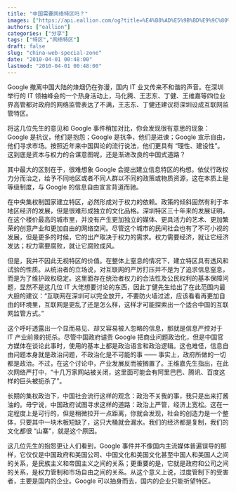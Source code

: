 ```yaml
---
title: "中国需要网络特区吗？"
images: ["https://api.eallion.com/og?title=%E4%B8%AD%E5%9B%BD%E9%9C%80%E8%A6%81%E7%BD%91%E7%BB%9C%E7%89%B9%E5%8C%BA%E5%90%97%EF%BC%9F"]
authors: ["eallion"]
categories: ["分享"]
tags: ["特区","网络特区"]
draft: false
slug: "china-web-special-zone"
date: "2010-04-01 00:48:00"
lastmod: "2010-04-01 00:48:00"
---
```


Google 撤离中国大陆的烽烟仍在弥漫，国内 IT 业又传来不和谐的声音。在深圳举行的 IT 领袖峰会的一个热身活动上，马化腾、王志东、丁健、王维嘉等四位业界高管都对政府的网络监管表达了不满，王志东、丁健还建议将深圳设成互联网监管特区。

将这几位先生的意见和 Google 事件稍加对比，你会发现很有意思的现象：Google 是抗议，他们是抱怨；Google 是抗争，他们是进谏；Google 宣示自由，他们寻求市场。按照近年来中国舆论的流行说法，他们更具有 “理性、建设性”。这到底是资本与权力的合谋意图呢，还是渐进改良的中国式道路？

其中最大的区别在于，很难想象 Google 会提出建立信息特区的构想。依仗行政权力分而治之，给予不同地区或者不同人群以不同的政策或物质资源，这在本质上是等级制度，与 Google 的信息自由宣言背道而驰。

在中央集权制国家建立特区，必然形成对于权力的依赖。政策的倾斜固然有利于本地区经济的发展，但是很难形成独立的文化品格。深圳特区三十年来的发展证明，在这个楼价最高的城市里，并没有产生更加独立的媒体、更具活力的艺术、更加繁荣的创意产业和更加自由的网络空间。尽管这个城市的民间社会也有了不可小视的发展，但是更多的时候，它的出产取决于权力的需求。权力需要经济，就让它经济发达；权力需要腐败，就让它腐败成风。

但是，我并不因此无视特区的价值。在整体上窒息的情况下，建立特区具有透风和试验的性质。从统治者的立场说，对互联网的严厉打压并不是为了追求信息窒息，而是为了维护政权稳定。这里面存在统治者权力的合法性及公民权利的基本保障问题，显然不是这几位 IT 大佬想要讨论的东西，因此丁健先生给出了在此范围内最大胆的建议：“互联网在深圳可以完全放开，不要防火墙过滤，应该看看再更加自由的环境里，互联网是更乱了还是怎么样，这样才可能探索出一个适合中国的互联网监管方式。”

这个呼吁透露出一个显而易见、却又容易被人忽略的信息，那就是信息严控对于 IT 产业前景的扼杀。尽管中国政府谴责 Google 把商业问题政治化，但是中国官方媒体在谈论此事时，使用的基本上都是政治语言和政治逻辑。这也难怪，信息自由问题本身就是政治问题，不政治化是不可能的事 —— 事实上，政府所做的一切都是政治。不过，在这个讨论中，产业发展反而被搁置了。王维嘉先生指出，在此次网络严打中，“十几万家网站被关闭，这里面可能会有阿里巴巴、腾讯、百度这样的巨头被扼杀了”。

长期的集权政治下，中国社会流行这样的观念：政治不关我的事，我只是出来打酱油的。毋宁说，中国政府试图寻求这样的道路：政治上严管，经济上宽松。这在一定程度上是可行的，但是稍微拉开一点距离，你就会发现，社会的创造力是一个整体，只要其中一块木板短缺了，这只大桶就会漏水。我们的经济都是复制，我们的文化都很 “山寨”，就是这个原因。

这几位先生的抱怨更让人们看到，Google 事件并不像国内主流媒体普遍误导的那样，它仅仅是中国政府和美国公司、中国文化和美国文化甚至中国人和美国人之间的关系，是民族主义和帝国主义之间的关系；更重要的是，它就是政府和公司之间的关系，是权力管制和市场自由之间的关系。从这个意义上说，过度管制下的受害者，主要是国内的企业。Google 可以抽身而去，国内的企业只能祈望特区。
